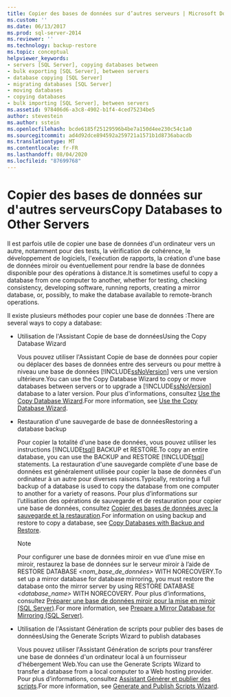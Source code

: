 ```yaml
---
title: Copier des bases de données sur d’autres serveurs | Microsoft Docs
ms.custom: ''
ms.date: 06/13/2017
ms.prod: sql-server-2014
ms.reviewer: ''
ms.technology: backup-restore
ms.topic: conceptual
helpviewer_keywords:
- servers [SQL Server], copying databases between
- bulk exporting [SQL Server], between servers
- database copying [SQL Server]
- migrating databases [SQL Server]
- moving databases
- copying databases
- bulk importing [SQL Server], between servers
ms.assetid: 978406d6-a3c8-4902-b1f4-4ced75234be5
author: stevestein
ms.author: sstein
ms.openlocfilehash: bcde6185f25129596b4be7a150d4ee230c54c1a0
ms.sourcegitcommit: ad4d92dce894592a259721a1571b1d8736abacdb
ms.translationtype: MT
ms.contentlocale: fr-FR
ms.lasthandoff: 08/04/2020
ms.locfileid: "87699768"
---
```

# <a name="copy-databases-to-other-servers"></a><span data-ttu-id="1aa79-102">Copier des bases de données sur d'autres serveurs</span><span class="sxs-lookup"><span data-stu-id="1aa79-102">Copy Databases to Other Servers</span></span>
  <span data-ttu-id="1aa79-103">Il est parfois utile de copier une base de données d'un ordinateur vers un autre, notamment pour des tests, la vérification de cohérence, le développement de logiciels, l'exécution de rapports, la création d'une base de données miroir ou éventuellement pour rendre la base de données disponible pour des opérations à distance.</span><span class="sxs-lookup"><span data-stu-id="1aa79-103">It is sometimes useful to copy a database from one computer to another, whether for testing, checking consistency, developing software, running reports, creating a mirror database, or, possibly, to make the database available to remote-branch operations.</span></span>  
  
 <span data-ttu-id="1aa79-104">Il existe plusieurs méthodes pour copier une base de données :</span><span class="sxs-lookup"><span data-stu-id="1aa79-104">There are several ways to copy a database:</span></span>  
  
-   <span data-ttu-id="1aa79-105">Utilisation de l'Assistant Copie de base de données</span><span class="sxs-lookup"><span data-stu-id="1aa79-105">Using the Copy Database Wizard</span></span>  
  
     <span data-ttu-id="1aa79-106">Vous pouvez utiliser l'Assistant Copie de base de données pour copier ou déplacer des bases de données entre des serveurs ou pour mettre à niveau une base de données [!INCLUDE[ssNoVersion](../../includes/ssnoversion-md.md)] vers une version ultérieure.</span><span class="sxs-lookup"><span data-stu-id="1aa79-106">You can use the Copy Database Wizard to copy or move databases between servers or to upgrade a [!INCLUDE[ssNoVersion](../../includes/ssnoversion-md.md)] database to a later version.</span></span> <span data-ttu-id="1aa79-107">Pour plus d'informations, consultez [Use the Copy Database Wizard](use-the-copy-database-wizard.md).</span><span class="sxs-lookup"><span data-stu-id="1aa79-107">For more information, see [Use the Copy Database Wizard](use-the-copy-database-wizard.md).</span></span>  
  
-   <span data-ttu-id="1aa79-108">Restauration d'une sauvegarde de base de données</span><span class="sxs-lookup"><span data-stu-id="1aa79-108">Restoring a database backup</span></span>  
  
     <span data-ttu-id="1aa79-109">Pour copier la totalité d'une base de données, vous pouvez utiliser les instructions [!INCLUDE[tsql](../../includes/tsql-md.md)] BACKUP et RESTORE.</span><span class="sxs-lookup"><span data-stu-id="1aa79-109">To copy an entire database, you can use the BACKUP and RESTORE [!INCLUDE[tsql](../../includes/tsql-md.md)] statements.</span></span> <span data-ttu-id="1aa79-110">La restauration d'une sauvegarde complète d'une base de données est généralement utilisée pour copier la base de données d'un ordinateur à un autre pour diverses raisons.</span><span class="sxs-lookup"><span data-stu-id="1aa79-110">Typically, restoring a full backup of a database is used to copy the database from one computer to another for a variety of reasons.</span></span> <span data-ttu-id="1aa79-111">Pour plus d’informations sur l’utilisation des opérations de sauvegarde et de restauration pour copier une base de données, consultez [Copier des bases de données avec la sauvegarde et la restauration](copy-databases-with-backup-and-restore.md).</span><span class="sxs-lookup"><span data-stu-id="1aa79-111">For information on using backup and restore to copy a database, see [Copy Databases with Backup and Restore](copy-databases-with-backup-and-restore.md).</span></span>  
  
    > [!NOTE]  
    >  <span data-ttu-id="1aa79-112">Pour configurer une base de données miroir en vue d’une mise en miroir, restaurez la base de données sur le serveur miroir à l’aide de RESTORE DATABASE *<nom_base_de_données>* WITH NORECOVERY.</span><span class="sxs-lookup"><span data-stu-id="1aa79-112">To set up a mirror database for database mirroring, you must restore the database onto the mirror server by using RESTORE DATABASE *<database_name>* WITH NORECOVERY.</span></span> <span data-ttu-id="1aa79-113">Pour plus d’informations, consultez [Préparer une base de données miroir pour la mise en miroir &#40;SQL Server&#41;](../../database-engine/database-mirroring/prepare-a-mirror-database-for-mirroring-sql-server.md).</span><span class="sxs-lookup"><span data-stu-id="1aa79-113">For more information, see [Prepare a Mirror Database for Mirroring &#40;SQL Server&#41;](../../database-engine/database-mirroring/prepare-a-mirror-database-for-mirroring-sql-server.md).</span></span>  
  
-   <span data-ttu-id="1aa79-114">Utilisation de l'Assistant Génération de scripts pour publier des bases de données</span><span class="sxs-lookup"><span data-stu-id="1aa79-114">Using the Generate Scripts Wizard to publish databases</span></span>  
  
     <span data-ttu-id="1aa79-115">Vous pouvez utiliser l'Assistant Génération de scripts pour transférer une base de données d'un ordinateur local à un fournisseur d'hébergement Web.</span><span class="sxs-lookup"><span data-stu-id="1aa79-115">You can use the Generate Scripts Wizard to transfer a database from a local computer to a Web hosting provider.</span></span> <span data-ttu-id="1aa79-116">Pour plus d’informations, consultez [Assistant Générer et publier des scripts](../scripting/generate-and-publish-scripts-wizard.md).</span><span class="sxs-lookup"><span data-stu-id="1aa79-116">For more information, see [Generate and Publish Scripts Wizard](../scripting/generate-and-publish-scripts-wizard.md).</span></span>  
  
  
